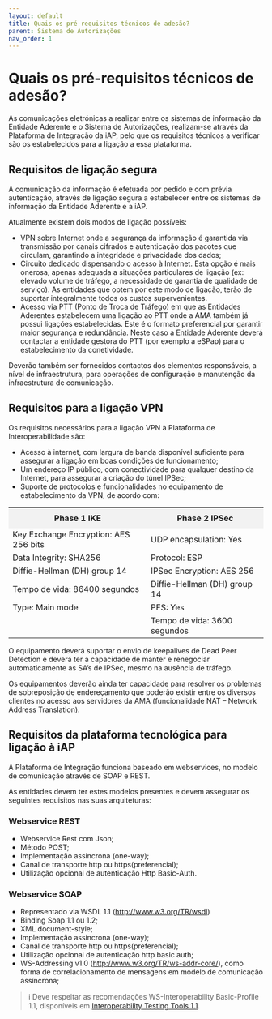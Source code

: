 ```yaml
---
layout: default
title: Quais os pré-requisitos técnicos de adesão?
parent: Sistema de Autorizações
nav_order: 1
---
```


# Quais os pré-requisitos técnicos de adesão?

As comunicações eletrónicas a realizar entre os sistemas de informação da Entidade Aderente e o Sistema de Autorizações, realizam-se através da Plataforma de Integração da iAP, pelo que os requisitos técnicos a verificar são os estabelecidos para a ligação a essa plataforma.

## Requisitos de ligação segura

A comunicação da informação é efetuada por pedido e com prévia autenticação, através de ligação segura a estabelecer entre os sistemas de informação da Entidade Aderente e a iAP. &#x20;

Atualmente existem dois modos de ligação possíveis: &#x20;

* VPN sobre Internet onde a segurança da informação é garantida via transmissão por canais cifrados e autenticação dos pacotes que circulam, garantindo a integridade e privacidade dos dados; &#x20;
* Circuito dedicado dispensando o acesso à Internet. Esta opção é mais onerosa, apenas adequada a situações particulares de ligação (ex: elevado volume de tráfego, a necessidade de garantia de qualidade de serviço). As entidades que optem por este modo de ligação, terão de suportar integralmente todos os custos supervenientes. &#x20;
* Acesso via PTT (Ponto de Troca de Tráfego) em que as Entidades Aderentes estabelecem uma ligação ao PTT onde a AMA também já possui ligações estabelecidas. Este é o formato preferencial por garantir maior segurança e redundância. Neste caso a Entidade Aderente deverá contactar a entidade gestora do PTT (por exemplo a eSPap) para o estabelecimento da conetividade. &#x20;

Deverão também ser fornecidos contactos dos elementos responsáveis, a nível de infraestrutura, para operações de configuração e manutenção da infraestrutura de comunicação.&#x20;

## Requisitos para a ligação VPN



Os requisitos necessários para a ligação VPN à Plataforma de Interoperabilidade são:&#x20;

* Acesso à internet, com largura de banda disponível suficiente para assegurar a ligação em boas condições de funcionamento; &#x20;
* Um endereço IP público, com conectividade para qualquer destino da Internet, para assegurar a criação do túnel IPSec; &#x20;
* Suporte de protocolos e funcionalidades no equipamento de estabelecimento da VPN, de acordo com:

<table>
  <tr>
    <th style="background-color: #f2f2f2; padding: 10px;">Phase 1 IKE</th>
    <th style="background-color: #f2f2f2; padding: 10px;">Phase 2 IPSec</th>
  </tr>
  <tr>
    <td>Key Exchange Encryption: AES 256 bits</td>
    <td>UDP encapsulation: Yes</td>
  </tr>
  <tr>
    <td>Data Integrity: SHA256</td>
    <td>Protocol: ESP</td>
  </tr>
  <tr>
    <td>Diffie-Hellman (DH) group 14</td>
    <td>IPSec Encryption: AES 256</td>
  </tr>
  <tr>
    <td>Tempo de vida: 86400 segundos</td>
    <td>Diffie-Hellman (DH) group 14</td>
  </tr>
  <tr>
    <td>Type: Main mode</td>
    <td>PFS: Yes</td>
  </tr>
  <tr>
    <td></td>
    <td>Tempo de vida: 3600 segundos</td>
  </tr>
</table>

O equipamento deverá suportar o envio de keepalives de Dead Peer Detection e deverá ter a capacidade de manter e renegociar automaticamente as SA’s de IPSec, mesmo na ausência de tráfego. &#x20;

Os equipamentos deverão ainda ter capacidade para resolver os problemas de sobreposição de endereçamento que poderão existir entre os diversos clientes no acesso aos servidores da AMA (funcionalidade NAT – Network Address Translation).&#x20;

## Requisitos da plataforma tecnológica para ligação à iAP

A Plataforma de Integração funciona baseado em webservices, no modelo de comunicação através de SOAP e REST. &#x20;

As entidades devem ter estes modelos presentes e devem assegurar os seguintes requisitos nas suas arquiteturas:

### Webservice REST

* Webservice Rest com Json; &#x20;
* Método POST;&#x20;
* Implementação assíncrona (one-way); &#x20;
* Canal de transporte http ou https(preferencial); &#x20;
* Utilização opcional de autenticação Http Basic-Auth. &#x20;

### Webservice SOAP

* Representado via WSDL 1.1 (http://www.w3.org/TR/wsdl) &#x20;
* Binding Soap 1.1 ou 1.2; &#x20;
* XML document-style; &#x20;
* Implementação assíncrona (one-way); &#x20;
* Canal de transporte http ou https(preferencial); &#x20;
* Utilização opcional de autenticação http basic auth; &#x20;
* WS-Addressing v1.0 (http://www.w3.org/TR/ws-addr-core/), como forma de correlacionamento de mensagens em modelo de comunicação assíncrona; &#x20;

> ℹ️ Deve respeitar as recomendações WS-Interoperability Basic-Profile 1.1, disponíveis em [Interoperability Testing Tools 1.1](http://www.ws-i.org/deliverables/testingtools.html).


